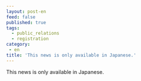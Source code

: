 ```yaml
---
layout: post-en
feed: false
published: true
tags:
  - public_relations
  - registration
category:
 - en
title: 'This news is only available in Japanese.'
---
```

This news is only available in Japanese.
